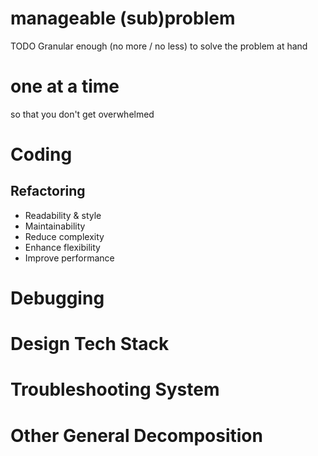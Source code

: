 # manageable (sub)problem

TODO Granular enough (no more / no less) to solve the problem at hand

# one at a time

so that you don't get overwhelmed

# Coding

## Refactoring

- Readability & style
- Maintainability
- Reduce complexity
- Enhance flexibility
- Improve performance

# Debugging

# Design Tech Stack

# Troubleshooting System

# Other General Decomposition
